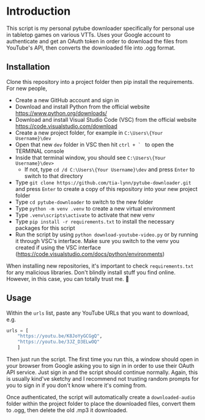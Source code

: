 # Introduction
This script is my personal pytube downloader specifically for personal use in tabletop games on various VTTs. Uses your Google account to authenticate and get an OAuth token in order to download the files from YouTube's API, then converts the downloaded file into .ogg format.

## Installation
Clone this repository into a project folder then pip install the requirements. For new people,

- Create a new GitHub account and sign in
- Download and install Python from the official website https://www.python.org/downloads/
- Download and install Visual Studio Code (VSC) from the official website https://code.visualstudio.com/download
- Create a new project folder, for example in `C:\Users\{Your Username}\dev`
- Open that new `dev` folder in VSC then hit ``ctrl + ` `` to open the TERMINAL console
- Inside that terminal window, you should see `C:\Users\{Your Username}\dev>`
    - If not, type `cd /d C:\Users\{Your Username}\dev` and press `Enter` to switch to that directory
- Type `git clone https://github.com/tia-lynn/pytube-downloader.git` and press `Enter` to create a copy of this repository into your new project folder
- Type `cd pytube-downloader` to switch to the new folder
- Type `python -m venv .venv` to create a new virtual environment
- Type `.venv\scripts\activate` to activate that new venv
- Type `pip install -r requirements.txt` to install the necessary packages for this script
- Run the script by using `python download-youtube-video.py` or by running it through VSC's interface. Make sure you switch to the venv you created if using the VSC interface (https://code.visualstudio.com/docs/python/environments)

When installing new repositories, it's important to check `requirements.txt` for any malicious libraries. Don't blindly install stuff you find online. However, in this case, you can totally trust me. 🙂

## Usage
Within the `urls` list, paste any YouTube URLs that you want to download, e.g.
```python
urls = [
    "https://youtu.be/K8JoYyGCGgQ",
    "https://youtu.be/3JZ_D3ELwOQ"
    ]
```

Then just run the script. The first time you run this, a window should open in your browser from Google asking you to sign in in order to use their OAuth API service. Just sign in and the script should continue normally. Again, this is usually kind've sketchy and I recommend not trusting random prompts for you to sign in if you don't know where it's coming from.

Once authenticated, the script will automatically create a `downloaded-audio` folder within the project folder to place the downloaded files, convert them to .ogg, then delete the old .mp3 it downloaded.